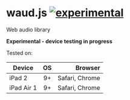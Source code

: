 # waud.js [![experimental](http://badges.github.io/stability-badges/dist/experimental.svg)](http://github.com/badges/stability-badges)
Web audio library

**Experimental - device testing in progress**

Tested on:

| Device        | OS            | Browser        |
| ------------- |:-------------:| --------------:|
| iPad 2        | 9+            | Safari, Chrome |
| iPad Air 1    | 9+            | Safari, Chrome |
